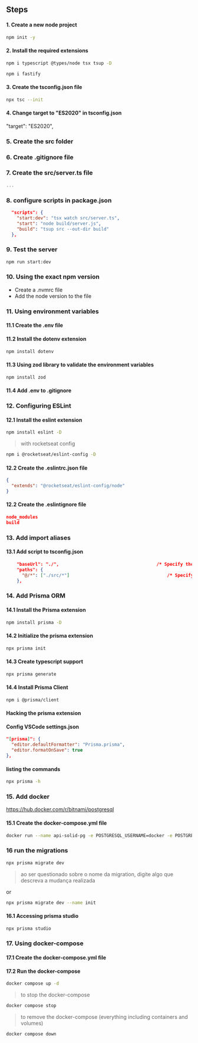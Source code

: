 
## Steps

#### 1. Create a new node project

```bash
npm init -y
```


#### 2. Install the required extensions

```bash
npm i typescript @types/node tsx tsup -D
```

```bash
npm i fastify
```


#### 3. Create the tsconfig.json file

```bash
npx tsc --init
```


#### 4. Change target to "ES2020" in tsconfig.json

"target": "ES2020",

### 5. Create the src folder

### 6. Create .gitignore file

### 7. Create the src/server.ts file

```typescript
...
```

### 8. configure scripts in package.json

```json
  "scripts": {
    "start:dev": "tsx watch src/server.ts",
    "start": "node build/server.js",
    "build": "tsup src --out-dir build"
  },
```

### 9. Test the server

```bash
npm run start:dev
```

### 10. Using the exact npm version

 - Create a .nvmrc file
  - Add the node version to the file


### 11. Using environment variables
#### 11.1 Create the .env file

#### 11.2 Install the dotenv extension

```bash
npm install dotenv
```

#### 11.3 Using zod library to validate the environment variables

```bash
npm install zod
```

#### 11.4 Add .env to .gitignore

### 12. Configuring ESLint

#### 12.1 Install the eslint extension

```bash
npm install eslint -D
```
 > with rocketseat config
```bash
npm i @rocketseat/eslint-config -D
```

#### 12.2 Create the .eslintrc.json file

```json
{
  "extends": "@rocketseat/eslint-config/node"
}
```

#### 12.2 Create the .eslintignore file

```json
node_modules
build
```

### 13. Add import aliases

#### 13.1 Add script to tsconfig.json

```json
    "baseUrl": "./",                                     /* Specify the base directory to resolve non-relative module names. */
    "paths": {
      "@/*": ["./src/*"]                                     /* Specify a set of entries that re-map imports to additional lookup locations. */
    },  
```

### 14. Add Prisma ORM

#### 14.1 Install the Prisma extension

```bash
npm install prisma -D
```
#### 14.2 Initialize the prisma extension

```bash
npx prisma init
```

#### 14.3 Create typescript support

```bash
npx prisma generate
```

#### 14.4 Install Prisma Client

```bash
npm i @prisma/client
```

#### Hacking the prisma extension

#### Config VSCode settings.json

```json	
"[prisma]": {
  "editor.defaultFormatter": "Prisma.prisma",
  "editor.formatOnSave": true
},
```


#### listing the commands
```bash
npx prisma -h
```

### 15. Add docker

https://hub.docker.com/r/bitnami/postgresql

#### 15.1 Create the docker-compose.yml file

```bash
docker run --name api-solid-pg -e POSTGRESQL_USERNAME=docker -e POSTGRESQL_PASSWORD=docker -e POSTGRESQL_DATABASE=apisolid -p 5432:5432 bitnami/postgresql
```


### 16 run the migrations

```bash
npx prisma migrate dev 
```

> ao ser questionado sobre o nome da migration, digite algo que descreva a mudança realizada

or 
```bash
npx prisma migrate dev --name init
```


#### 16.1 Accessing prisma studio

```bash
npx prisma studio
```

### 17. Using docker-compose

#### 17.1 Create the docker-compose.yml file

#### 17.2 Run the docker-compose

```bash
docker compose up -d
```

> to stop the docker-compose

```bash
docker compose stop
```

> to remove the docker-compose (everything including containers and volumes)

```bash
docker compose down
```


